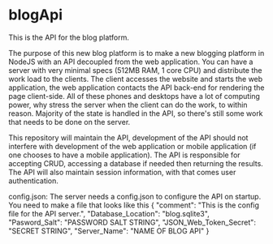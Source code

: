 # blogApi
This is the API for the blog platform.

The purpose of this new blog platform is to make a new blogging platform in NodeJS with an API decoupled from the web application. You can have a server with very minimal specs (512MB RAM, 1 core CPU) and distribute the work load to the clients. The client accesses the website and starts the web application, the web application contacts the API back-end for rendering the page client-side. All of these phones and desktops have a lot of computing power, why stress the server when the client can do the work, to within reason. Majority of the state is handled in the API, so there's still some work that needs to be done on the server.

This repository will maintain the API, development of the API should not interfere with development of the web application or mobile application (if one chooses to have a mobile application). The API is responsible for accepting CRUD, accessing a database if needed then returning the results. The API will also maintain session information, with that comes user authentication.

config.json:
The server needs a config.json to configure the API on startup. You need to make a file that looks like this
{
    "comment": "This is the config file for the API server.",
    "Database_Location": "blog.sqlite3",
    "Pasword_Salt": "PASSWORD SALT STRING",
    "JSON_Web_Token_Secret": "SECRET STRING",
    "Server_Name": "NAME OF BLOG API"
}


